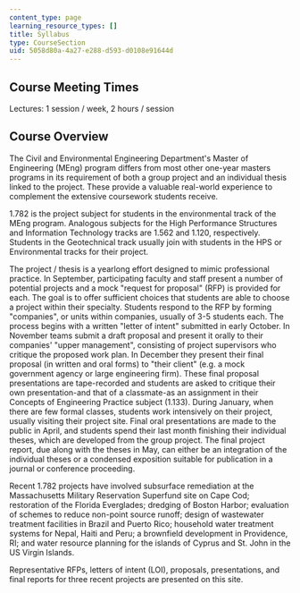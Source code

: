 ```yaml
---
content_type: page
learning_resource_types: []
title: Syllabus
type: CourseSection
uid: 5058d80a-4a27-e288-d593-d0108e91644d
---
```


Course Meeting Times
--------------------

Lectures: 1 session / week, 2 hours / session

Course Overview
---------------

The Civil and Environmental Engineering Department's Master of Engineering (MEng) program differs from most other one-year masters programs in its requirement of both a group project and an individual thesis linked to the project. These provide a valuable real-world experience to complement the extensive coursework students receive.

1.782 is the project subject for students in the environmental track of the MEng program. Analogous subjects for the High Performance Structures and Information Technology tracks are 1.562 and 1.120, respectively. Students in the Geotechnical track usually join with students in the HPS or Environmental tracks for their project.

The project / thesis is a yearlong effort designed to mimic professional practice. In September, participating faculty and staff present a number of potential projects and a mock "request for proposal" (RFP) is provided for each. The goal is to offer sufficient choices that students are able to choose a project within their specialty. Students respond to the RFP by forming "companies", or units within companies, usually of 3-5 students each. The process begins with a written "letter of intent" submitted in early October. In November teams submit a draft proposal and present it orally to their companies' "upper management", consisting of project supervisors who critique the proposed work plan. In December they present their final proposal (in written and oral forms) to "their client" (e.g. a mock government agency or large engineering firm). These final proposal presentations are tape-recorded and students are asked to critique their own presentation-and that of a classmate-as an assignment in their Concepts of Engineering Practice subject (1.133). During January, when there are few formal classes, students work intensively on their project, usually visiting their project site. Final oral presentations are made to the public in April, and students spend their last month finishing their individual theses, which are developed from the group project. The final project report, due along with the theses in May, can either be an integration of the individual theses or a condensed exposition suitable for publication in a journal or conference proceeding.

Recent 1.782 projects have involved subsurface remediation at the Massachusetts Military Reservation Superfund site on Cape Cod; restoration of the Florida Everglades; dredging of Boston Harbor; evaluation of schemes to reduce non-point source runoff; design of wastewater treatment facilities in Brazil and Puerto Rico; household water treatment systems for Nepal, Haiti and Peru; a brownfield development in Providence, RI; and water resource planning for the islands of Cyprus and St. John in the US Virgin Islands.

Representative RFPs, letters of intent (LOI), proposals, presentations, and final reports for three recent projects are presented on this site.
